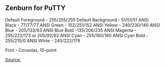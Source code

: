 Zenburn for PuTTY
-----------------

Default Foreground - 255/255/255
Default Background - 51/51/51
ANSI Black - 77/77/77
ANSI Green - 152/251/152
ANSI Yellow - 240/230/140
ANSI Blue - 205/133/63
ANSI Blue Bold -135/206/235
ANSI Magenta - 255/222/173 or 205/92/92
ANSI Cyan - 255/160/160
ANSI Cyan Bold - 255/215/0
ANSI White - 245/222/179

Font - Consolas, 10-point

[Source:](http://looselytyped.blogspot.com/2013/02/zenburn-pleasant-color-scheme-for-putty.html)